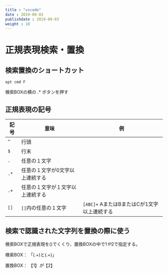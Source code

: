 ```yaml
---
title : "vscode"
date : 2019-09-03
publishdate : 2019-09-03
weight : 10
---
```




# 正規表現検索・置換

## 検索置換のショートカット

`opt cmd F`

検索BOXの横の .* ボタンを押す

## 正規表現の記号

|記号|意味|例|
|---|---|---|
|`^`|行頭||
|`$`|行末||
|`.`|任意の１文字||
|`.*`|任意の１文字が0文字以上連続する||
|`.+`|任意の１文字が１文字以上連続する||
|`[]`|`[]`内の任意の１文字|`[ABC]+` AまたはBまたはCが1文字以上連続する|



## 検索で認識された文字列を置換の際に使う

検索BOXで正規表現を()でくくり、置換BOXの中で$1や$2で指定する。

検索BOX： 「(.+)と(.+)」

置換BOX： 【$1】が【$2】

